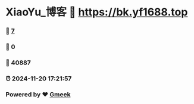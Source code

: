 # XiaoYu_博客 :link: https://bk.yf1688.top 
### :page_facing_up: [7](https://bk.yf1688.top/tag.html) 
### :speech_balloon: 0 
### :hibiscus: 40887 
### :alarm_clock: 2024-11-20 17:21:57 
### Powered by :heart: [Gmeek](https://github.com/Meekdai/Gmeek)
